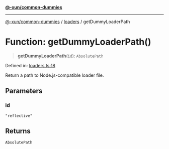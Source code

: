[**@-xun/common-dummies**](../../README.md)

***

[@-xun/common-dummies](../../README.md) / [loaders](../README.md) / getDummyLoaderPath

# Function: getDummyLoaderPath()

> **getDummyLoaderPath**(`id`): `AbsolutePath`

Defined in: [loaders.ts:18](https://github.com/Xunnamius/test-utils/blob/11f98199f9fbc8df663d33cd2be8dfcd0eac52c4/packages/common-dummies/src/loaders.ts#L18)

Return a path to Node.js-compatible loader file.

## Parameters

### id

`"reflective"`

## Returns

`AbsolutePath`
